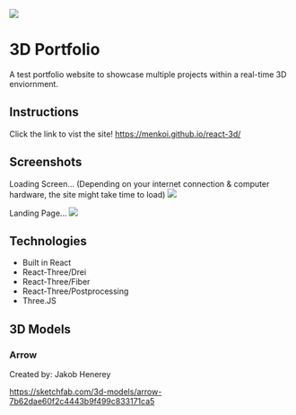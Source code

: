 <img src="https://i.imgur.com/cwLTOc4.png"/></a>

# 3D Portfolio
A test portfolio website to showcase multiple projects within a real-time 3D enviornment.

## Instructions
Click the link to vist the site!
https://menkoi.github.io/react-3d/

## Screenshots
Loading Screen...  (Depending on your internet connection & computer hardware, the site might take time to load)
<img src="https://i.imgur.com/TEG77MA.png"/>

Landing Page...
<img src="https://i.imgur.com/wPXbYsL.png"/>

## Technologies
- Built in React
- React-Three/Drei
- React-Three/Fiber
- React-Three/Postprocessing
- Three.JS

## 3D Models
### Arrow
Created by: Jakob Henerey

https://sketchfab.com/3d-models/arrow-7b62dae60f2c4443b9f499c833171ca5



